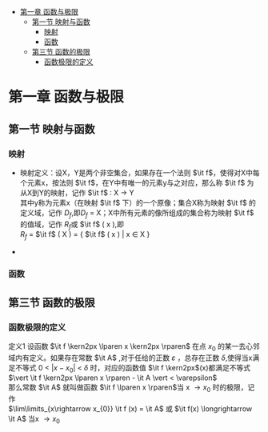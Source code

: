 - [第一章 函数与极限](#第一章-函数与极限)
  - [第一节 映射与函数](#第一节-映射与函数)
    - [映射](#映射)
    - [函数](#函数)
  - [第三节 函数的极限](#第三节-函数的极限)
    - [函数极限的定义](#函数极限的定义)
    


# 第一章 函数与极限

## 第一节 映射与函数

### 映射

- 映射定义：设X，Y是两个非空集合，如果存在一个法则 $\it f$，使得对X中每个元素x，按法则 $\it f$，在Y中有唯一的元素y与之对应，那么称 $\it f$ 为从X到Y的映射，记作  $\it f$ $\colon$ X $\longrightarrow$ Y   
其中y称为元素x（在映射 $\it f$ 下）的一个原像；集合X称为映射 $\it f$ 的定义域，记作 $D_{f}$,即$D_{f}$ = X；X中所有元素的像所组成的集合称为映射 $\it f$ 的值域，记作 $R_{f}$或 $\it f$ $\lparen$ x $\rparen$,即 <br />
$R_{f}$ = $\it f$ $\lparen$ X $\rparen$ = $\lbrace$ $\it f$ $\lparen$ x $\rparen$ $\vert$ x $\in$ X $\rbrace$

- 

### 函数

## 第三节 函数的极限

### 函数极限的定义

定义1 设函数 $\it f \kern2px \lparen x \kern2px \rparen$ 在点 $x_{0}$ 的某一去心邻域内有定义。如果存在常数 $\it A$ ,对于任给的正数 $\varepsilon$ ，总存在正数 $\delta$,使得当x满足不等式 0 < $\vert x - x_{0} \vert$ < $\delta$ 时，对应的函数值 $\it f \kern2px$(x)都满足不等式 <br /> $\vert \it f \kern2px \lparen x \rparen  - \it A \vert < \varepsilon$ <br /> 
那么常数 $\it A$ 就叫做函数 $\it f \lparen x \rparen$当 x $\longrightarrow x_{0}$ 时的极限，记作<br />
$\lim\limits_{x\rightarrow x_{0}} \it f (x) = \it A$ 或 $\it f(x) \longrightarrow \it A$ 当x $\longrightarrow x_{0}$ 